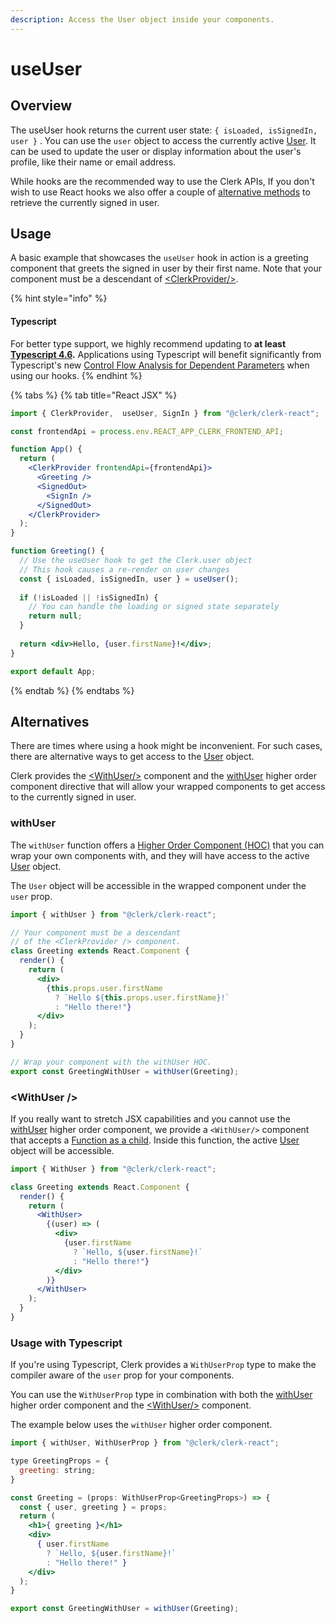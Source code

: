 ```yaml
---
description: Access the User object inside your components.
---
```


# useUser

## Overview

The useUser hook returns the current user state: `{ isLoaded, isSignedIn, user }` . You can use the `user` object to access the currently active [User](../clerkjs/user.md). It can be used to update the user or display information about the user's profile, like their name or email address.

While hooks are the recommended way to use the Clerk APIs, If you don't wish to use React hooks we also offer a couple of [alternative methods](useuser-hook.md#alternatives) to retrieve the currently signed in user.

## Usage

A basic example that showcases the `useUser` hook in action is a greeting component that greets the signed in user by their first name. Note that your component must be a descendant of [\<ClerkProvider/>](clerkprovider.md).

{% hint style="info" %}
#### Typescript

For better type support, we highly recommend updating to **at least** [**Typescript 4.6**](https://devblogs.microsoft.com/typescript/announcing-typescript-4-6/)**.** Applications using Typescript will benefit significantly from Typescript's new [Control Flow Analysis for Dependent Parameters](https://devblogs.microsoft.com/typescript/announcing-typescript-4-6/#control-flow-analysis-for-dependent-parameters) when using our hooks.
{% endhint %}

{% tabs %}
{% tab title="React JSX" %}
```jsx
import { ClerkProvider,  useUser, SignIn } from "@clerk/clerk-react";

const frontendApi = process.env.REACT_APP_CLERK_FRONTEND_API;

function App() {
  return (
    <ClerkProvider frontendApi={frontendApi}>
      <Greeting />      
      <SignedOut>
        <SignIn />
      </SignedOut>
    </ClerkProvider>
  );
}

function Greeting() {
  // Use the useUser hook to get the Clerk.user object
  // This hook causes a re-render on user changes
  const { isLoaded, isSignedIn, user } = useUser();
  
  if (!isLoaded || !isSignedIn) {
    // You can handle the loading or signed state separately
    return null;
  }
  
  return <div>Hello, {user.firstName}!</div>;
}

export default App;
```
{% endtab %}
{% endtabs %}

## Alternatives

There are times where using a hook might be inconvenient. For such cases, there are alternative ways to get access to the [User](../clerkjs/user.md) object.

Clerk provides the [\<WithUser/>](useuser-hook.md#withuser-1) component and the [withUser](useuser-hook.md#withuser) higher order component directive that will allow your wrapped components to get access to the currently signed in user.

### withUser

The `withUser` function offers a [Higher Order Component (HOC)](https://reactjs.org/docs/higher-order-components.html) that you can wrap your own components with, and they will have access to the active [User](../clerkjs/user.md) object.

The `User` object will be accessible in the wrapped component under the `user` prop.

```jsx
import { withUser } from "@clerk/clerk-react";

// Your component must be a descendant
// of the <ClerkProvider /> component.
class Greeting extends React.Component {  
  render() {
    return (
      <div>
        {this.props.user.firstName
          ? `Hello ${this.props.user.firstName}!`
          : "Hello there!"}
      </div>
    );
  }
}

// Wrap your component with the withUser HOC.
export const GreetingWithUser = withUser(Greeting);
```

### \<WithUser /> <a href="#withuser-component" id="withuser-component"></a>

If you really want to stretch JSX capabilities and you cannot use the [withUser](useuser-hook.md#withuser) higher order component, we provide a `<WithUser/>` component that accepts a [Function as a child](https://reactjs.org/docs/jsx-in-depth.html#functions-as-children). Inside this function, the active [User](../clerkjs/user.md) object will be accessible.

```jsx
import { WithUser } from "@clerk/clerk-react";

class Greeting extends React.Component {
  render() {
    return (
      <WithUser>
        {(user) => (
          <div>
            {user.firstName 
              ? `Hello, ${user.firstName}!` 
              : "Hello there!"}
          </div>
        )}
      </WithUser>
    );
  }
}
```

### Usage with Typescript

If you're using Typescript, Clerk provides a `WithUserProp` type to make the compiler aware of the `user` prop for your components.

You can use the `WithUserProp` type in combination with both the [withUser ](useuser-hook.md#withuser)higher order component and the [\<WithUser/>](useuser-hook.md#withuser-1) component.&#x20;

The example below uses the `withUser` higher order component.

```jsx
import { withUser, WithUserProp } from "@clerk/clerk-react";

type GreetingProps = {
  greeting: string;
}

const Greeting = (props: WithUserProp<GreetingProps>) => {
  const { user, greeting } = props;
  return (
    <h1>{ greeting }</h1>
    <div>
      { user.firstName
        ? `Hello, ${user.firstName}!`
        : "Hello there!" }
    </div>
  );
}

export const GreetingWithUser = withUser(Greeting);
```
